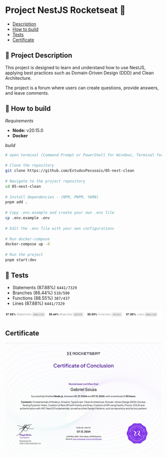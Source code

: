 # Project NestJS Rocketseat 🚀

- [Description](#-project-description)
- [How to build](#-how-to-build)
- [Tests](#-tests)
- [Certificate](#certificate)

## 📄 Project Description

This project is designed to learn and understand how to use NestJS, applying best practices such as Domain-Driven Design (DDD) and Clean Architecture.

The project is a forum where users can create questions, provide answers, and leave comments.

## 📝 How to build 

_Requirements_
- **Node:** v20.15.0
- **Docker**

_build_

```bash
# open terminal (Command Prompt or PowerShell for Windows, Terminal for macOS or Linux)

# Clone the repository
git clone https://github.com/EstudosPessoais/05-nest-clean

# Navigate to the project repository
cd 05-nest-clean

# Install dependencies - (NPM, PNPM, YARN)
pnpm add . 

# Copy .env.example and create your own .env file
cp .env.example .env

# Edit the .env file with your own configurations

# Run docker-compose
docker-compose up -d

# Run the project
pnpm start:dev

```

## 🧪 Tests
- Statements (87.88%) `6441/7329`
- Branches   (86.44%) `510/590`
- Functions  (88.55%) `387/437`
- Lines      (87.88%) `6441/7329`

![Coverage tests](./doc/coverage.png)

## Certificate

![Certificate](./doc/Certificate.png)